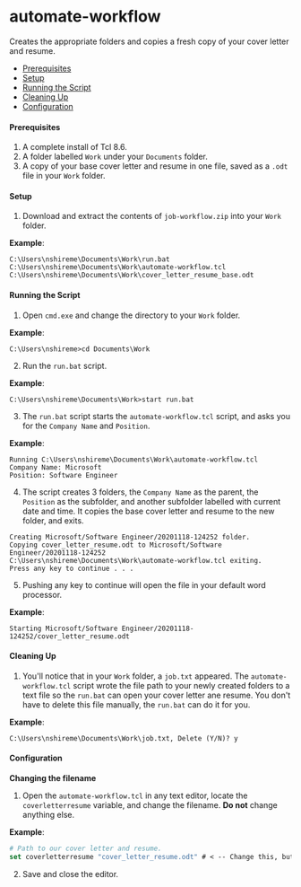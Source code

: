 # automate-workflow
Creates the appropriate folders and copies a fresh copy of your cover letter and resume.

* [Prerequisites](#prerequisites)
* [Setup](#setup)
* [Running the Script](#running-the-script)
* [Cleaning Up](#cleaning-up)
* [Configuration](#configuration)


#### <a name="prerequisites"></a>Prerequisites
1. A complete install of Tcl 8.6.
2. A folder labelled `Work` under your `Documents` folder.
3. A copy of your base cover letter and resume in one file, saved as a `.odt` file in your `Work` folder.
#### <a name="setup"></a>Setup
1. Download and extract the contents of `job-workflow.zip` into your `Work` folder.

**Example**:
```
C:\Users\nshireme\Documents\Work\run.bat
C:\Users\nshireme\Documents\Work\automate-workflow.tcl
C:\Users\nshireme\Documents\Work\cover_letter_resume_base.odt
```
#### <a name="running-the-script"></a>Running the Script
1. Open `cmd.exe` and change the directory to your `Work` folder.

**Example**:
```batch
C:\Users\nshireme>cd Documents\Work
```

2. Run the `run.bat` script.

**Example**:
```batch
C:\Users\nshireme\Documents\Work>start run.bat
```

3. The `run.bat` script starts the `automate-workflow.tcl` script, and asks you for the `Company Name` and `Position`.

**Example**:
```batch
Running C:\Users\nshireme\Documents\Work\automate-workflow.tcl
Company Name: Microsoft
Position: Software Engineer
```

4. The script creates 3 folders, the `Company Name` as the parent, the `Position` as the subfolder, and another subfolder labelled with current date and time. It copies the base cover letter and resume to the new folder, and exits. 

```batch
Creating Microsoft/Software Engineer/20201118-124252 folder.
Copying cover_letter_resume.odt to Microsoft/Software Engineer/20201118-124252
C:\Users\nshireme\Documents\Work\automate-workflow.tcl exiting.
Press any key to continue . . .
```
5. Pushing any key to continue will open the file in your default word processor. 

**Example**:
```batch
Starting Microsoft/Software Engineer/20201118-124252/cover_letter_resume.odt
```

#### <a name="cleaning-up"></a>Cleaning Up
1. You'll notice that in your `Work` folder, a `job.txt` appeared. The `automate-workflow.tcl` script wrote the file path to your newly created folders to a text file so the `run.bat` can open your cover letter ane resume. You don't have to delete this file manually, the `run.bat` can do it for you.

**Example**:
```batch
C:\Users\nshireme\Documents\Work\job.txt, Delete (Y/N)? y
```
#### <a name="configuration"></a>Configuration

**Changing the filename**
1. Open the `automate-workflow.tcl` in any text editor, locate the `coverletterresume` variable, and change the filename. **Do not** change anything else.

**Example**:
```Tcl
# Path to our cover letter and resume.
set coverletterresume "cover_letter_resume.odt" # < -- Change this, but leave the quotes.
```
2. Save and close the editor.
